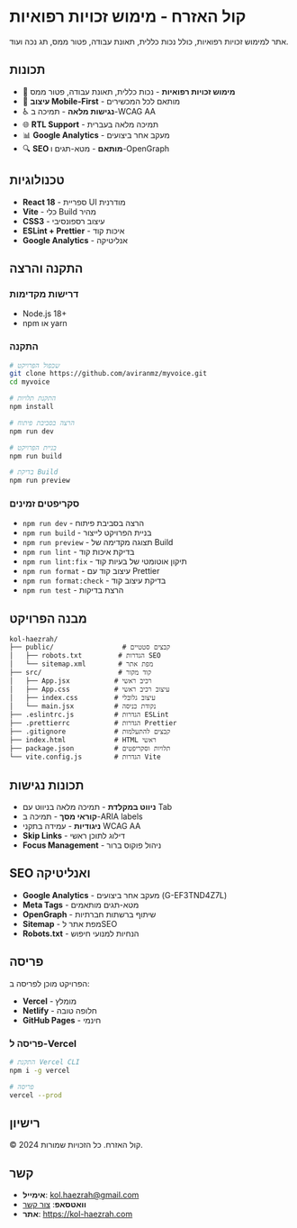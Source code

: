 # קול האזרח - מימוש זכויות רפואיות

אתר למימוש זכויות רפואיות, כולל נכות כללית, תאונת עבודה, פטור ממס, תג נכה ועוד.

## תכונות

- 🏥 **מימוש זכויות רפואיות** - נכות כללית, תאונת עבודה, פטור ממס
- 📱 **עיצוב Mobile-First** - מותאם לכל המכשירים
- ♿ **נגישות מלאה** - תמיכה ב-WCAG AA
- 🌐 **RTL Support** - תמיכה מלאה בעברית
- 📊 **Google Analytics** - מעקב אחר ביצועים
- 🔍 **SEO מותאם** - מטא-תגים ו-OpenGraph

## טכנולוגיות

- **React 18** - ספריית UI מודרנית
- **Vite** - כלי Build מהיר
- **CSS3** - עיצוב רספונסיבי
- **ESLint + Prettier** - איכות קוד
- **Google Analytics** - אנליטיקה

## התקנה והרצה

### דרישות מקדימות

- Node.js 18+
- npm או yarn

### התקנה

```bash
# שכפול הפרויקט
git clone https://github.com/aviranmz/myvoice.git
cd myvoice

# התקנת תלויות
npm install

# הרצה בסביבת פיתוח
npm run dev

# בניית הפרויקט
npm run build

# בדיקת Build
npm run preview
```

### סקריפטים זמינים

- `npm run dev` - הרצה בסביבת פיתוח
- `npm run build` - בניית הפרויקט לייצור
- `npm run preview` - תצוגה מקדימה של Build
- `npm run lint` - בדיקת איכות קוד
- `npm run lint:fix` - תיקון אוטומטי של בעיות קוד
- `npm run format` - עיצוב קוד עם Prettier
- `npm run format:check` - בדיקת עיצוב קוד
- `npm run test` - הרצת בדיקות

## מבנה הפרויקט

```
kol-haezrah/
├── public/                 # קבצים סטטיים
│   ├── robots.txt         # הגדרות SEO
│   └── sitemap.xml        # מפת אתר
├── src/                   # קוד מקור
│   ├── App.jsx           # רכיב ראשי
│   ├── App.css           # עיצוב רכיב ראשי
│   ├── index.css         # עיצוב גלובלי
│   └── main.jsx          # נקודת כניסה
├── .eslintrc.js          # הגדרות ESLint
├── .prettierrc           # הגדרות Prettier
├── .gitignore            # קבצים להתעלמות
├── index.html            # HTML ראשי
├── package.json          # תלויות וסקריפטים
└── vite.config.js        # הגדרות Vite
```

## תכונות נגישות

- **ניווט במקלדת** - תמיכה מלאה בניווט עם Tab
- **קוראי מסך** - תמיכה ב-ARIA labels
- **ניגודיות** - עמידה בתקני WCAG AA
- **Skip Links** - דילוג לתוכן ראשי
- **Focus Management** - ניהול פוקוס ברור

## SEO ואנליטיקה

- **Google Analytics** - מעקב אחר ביצועים (G-EF3TND4Z7L)
- **Meta Tags** - מטא-תגים מותאמים
- **OpenGraph** - שיתוף ברשתות חברתיות
- **Sitemap** - מפת אתר לSEO
- **Robots.txt** - הנחיות למנועי חיפוש

## פריסה

הפרויקט מוכן לפריסה ב:

- **Vercel** - מומלץ
- **Netlify** - חלופה טובה
- **GitHub Pages** - חינמי

### פריסה ל-Vercel

```bash
# התקנת Vercel CLI
npm i -g vercel

# פריסה
vercel --prod
```

## רישיון

© 2024 קול האזרח. כל הזכויות שמורות.

## קשר

- **אימייל**: kol.haezrah@gmail.com
- **וואטסאפ**: [צור קשר](https://wa.me/972505099936)
- **אתר**: https://kol-haezrah.com
